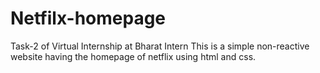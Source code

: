 # Netfilx-homepage
Task-2 of Virtual Internship at Bharat Intern
This is a simple non-reactive website having the homepage of netflix using html and css.
